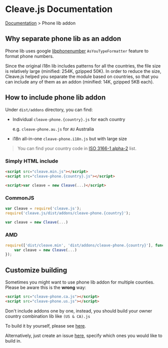 # Cleave.js Documentation 

[Documentation](https://github.com/nosir/cleave.js/blob/master/doc/doc.md) > Phone lib addon

## Why separate phone lib as an addon

Phone lib uses google [libphonenumber](https://github.com/googlei18n/libphonenumber/) `AsYouTypeFormatter` feature to format phone numbers. 

Since the original i18n lib includes patterns for all the countries, the file size is relatively large (minified: 254K, gzipped 50K). In order to reduce the size, Cleave.js helped you separate the module based on countries, so that you can include any of them as an addon (minified: 14K, gzipped 5KB each).

## How to include phone lib addon

Under `dist/addons` directory, you can find:

- Individual `cleave-phone.{country}.js` for each country

    e.g. `cleave-phone.au.js` for `AU` Australia

- i18n all-in-one `cleave-phone.i18n.js` but with large size

> You can find your country code in [ISO 3166-1 alpha-2](https://en.wikipedia.org/wiki/ISO_3166-1_alpha-2#Officially_assigned_code_elements) list.

### Simply HTML include

```html
<script src="cleave.min.js"></script>
<script src="cleave-phone.{country}.js"></script>

<script>var cleave = new Cleave(...)</script>
```

### CommonJS

```javascript
var Cleave = require('cleave.js');
require('cleave.js/dist/addons/cleave-phone.{country}');

var cleave = new Cleave(...)
```

### AMD

```javascript
require(['dist/cleave.min', 'dist/addons/cleave-phone.{country}'], function (Cleave) {
    var cleave = new Cleave(...)
});
```

## Customize building

Sometimes you might want to use phone lib addon for multiple counties. Please be aware this is the **wrong** way:

```html
<script src="cleave-phone.ca.js"></script>
<script src="cleave-phone.us.js"></script>
```

Don't include addons one by one, instead, you should build your owner country combination lib like `(US & CA).js`

To build it by yourself, please see [here](https://github.com/nosir/libphonenumber-country-metadata#build-phone-type-formatterjs-for-cleavejs).

Alternatively, just create an issue [here](https://github.com/nosir/cleave.js/issues), specify which ones you would like to build in.
